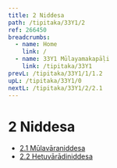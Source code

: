 ```yaml
---
title: 2 Niddesa
path: /tipitaka/33Y1/2
ref: 266450
breadcrumbs:
  - name: Home
    link: /
  - name: 33Y1 Mūlayamakapāḷi
    link: /tipitaka/33Y1
prevL: /tipitaka/33Y1/1/1.2
upL: /tipitaka/33Y1/0
nextL: /tipitaka/33Y1/2/2.1
---
```


# 2 Niddesa

* [2.1 Mūlavāraniddesa](/tipitaka/33Y1/2/2.1)
* [2.2 Hetuvārādiniddesa](/tipitaka/33Y1/2/2.2)


